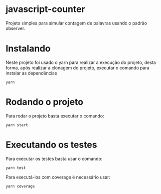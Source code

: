 # javascript-counter
Projeto simples para simular contagem de palavras usando o padrão observer. 
# Instalando
Neste projeto foi usado o yarn para realizar a execução do projeto, desta forma, após realizar a clonagem do projeto, executar o comando para instalar as dependências
```
yarn
```
# Rodando o projeto
Para rodar o projeto basta executar o comando:
```
yarn start
```
# Executando os testes
Para executar os testes basta usar o comando:
```
yarn test
```
Para executá-los com coverage é necessário usar:
```
yarn coverage
```